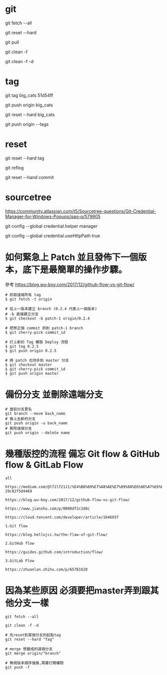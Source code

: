 # git

git fetch --all

git reset --hard

git pull


git clean -f

git clean -f -d

# tag
git tag big_cats 51d54ff

git push origin big_cats

git reset --hard big_cats

git push origin --tags


# reset

git reset --hard tag

git reflog

git reset --hand commit

# sourcetree
https://community.atlassian.com/t5/Sourcetree-questions/Git-Credential-Manager-for-Windows-Popups/qaq-p/579905

git config --global credential.helper manager

git config --global credential.useHttpPath true




# 如何緊急上 Patch 並且發佈下一個版本，底下是最簡單的操作步驟。
參考 https://blog.wu-boy.com/2017/12/github-flow-vs-git-flow/

    # 抓取遠端所有 tag
    $ git fetch -t origin

    # 從上一版本建立 branch (0.2.4 代表上一個版本)
    # -b 直接建立分支
    $ git checkout -b patch-1 origin/0.2.4

    # 把修正個 commit 抓到 patch-1 branch
    $ git cherry-pick commit_id

    # 打上新的 Tag 觸發 Deploy 流程
    $ git tag 0.2.5
    $ git push origin 0.2.5

    # 將 patch 也同步到 master 分支
    $ git checkout master
    $ git cherry-pick commit_id
    $ git push origin master


# 備份分支 並刪除遠端分支
    # 當前分支更名
    git branch --move back_name
    # 推上去新的分支
    git push origin -u back_name
    # 刪除遠端分支
    git push origin --delete name




# 幾種版控的流程 備忘 Git flow & GitHub flow & GitLab Flow

    all

    https://medium.com/@lf2lf2111/%E4%B8%89%E7%A8%AE%E7%89%88%E6%8E%A7%E6%B5%81%E7%A8%8B-29c82f5d4469

    https://blog.wu-boy.com/2017/12/github-flow-vs-git-flow/

    https://www.jianshu.com/p/0080df2c2d8c

    https://cloud.tencent.com/developer/article/1646937

    1.Git flow

    https://blog.hellojcc.tw/the-flaw-of-git-flow/

    2.GitHub flow

    https://guides.github.com/introduction/flow/

    3.GitLab Flow

    https://zhuanlan.zhihu.com/p/65781620
    

# 因為某些原因 必須要把master弄到跟其他分支一樣
    git fetch --all

    git clean -f -d

    # 先reset到某個分支的起點tag
    git reset --hard "Tag"

    # merge 想變成的遠端分支
    git merge origin/"branch"

    # 無視版本順序強推,需要打開權限
    git push -f
